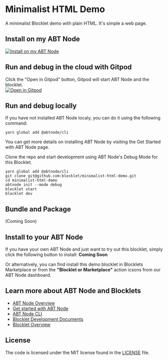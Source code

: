 # Minimalist HTML Demo

A minimalist Blocklet demo with plain HTML. It's simple a web page.

## Install on my ABT Node

[![Install on my ABT Node](https://raw.githubusercontent.com/blocklet/development-guide/main/assets/install_on_abtnode.svg)](https://install.arcblock.io/?action=blocklet-install&meta_url=https%3A%2F%2Fgithub.com%2Fblocklet%2Fminimalist-html-demo%2Freleases%2Fdownload%2Fv1.0.6%2Fblocklet.json)

## Run and debug in the cloud with Gitpod

Click the "Open in Gitpod" button, Gitpod will start ABT Node and the blocklet.<br>[![Open in Gitpod](https://gitpod.io/button/open-in-gitpod.svg)](https://gitpod.io/#https://github.com/blocklet/minimalist-html-demo)

## Run and debug locally

If you have not installed ABT Node localy, you can do it using the following command:

`yarn global add @abtnode/cli`

You can get more details on installing ABT Node by visiting the Get Started with ABT Node page.

Clone the repo and start development using ABT Node's Debug Mode for this Blocklet.

```shell
yarn global add @abtnode/cli
git clone git@github.com:blocklet/minimalist-html-demo.git
cd minimalist-html-demo
abtnode init --mode debug
blocklet start
blocklet dev
```

## Bundle and Package

(Coming Soon)

## Install to your ABT Node

If you have your own ABT Node and just want to try out this blocklet, simply click the following button to install: **Coming Soon**

Or alternatively, you can find install this demo blocklet in Blocklets Marketplace or from the **"Blocklet or Marketplace"** action icsons from our ABT Node dashboard.

## Learn more about ABT Node and Blocklets

- [ABT Node Overview](https://docs.arcblock.io/en/abtnode/introduction/abtnode-overview)
- [Get started with ABT Node](https://www.arcblock.io/en/get-started)
- [ABT Node CLI](https://docs.arcblock.io/en/abtnode/developer/abtnode-cli)
- [Blocklet Development Documents](https://docs.arcblock.io/en/abtnode/developer/blocklet-spec)
- [Blocklet Overview](https://www.arcblock.io/en/blocklet)

## License

The code is licensed under the MIT license found in the
[LICENSE](LICENSE) file.

